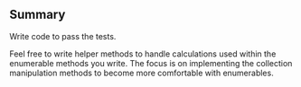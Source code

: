 ## Summary

Write code to pass the tests.

Feel free to write helper methods to handle calculations used within the enumerable methods you write. The focus is on implementing the collection manipulation methods to become more comfortable with enumerables.
